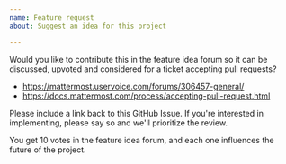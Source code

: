 ```yaml
---
name: Feature request
about: Suggest an idea for this project

---
```


Would you like to contribute this in the feature idea forum so it can be discussed, upvoted and considered for a ticket accepting pull requests?

- https://mattermost.uservoice.com/forums/306457-general/
- https://docs.mattermost.com/process/accepting-pull-request.html

Please include a link back to this GitHub Issue. If you're interested in implementing, please say so and we'll prioritize the review.

You get 10 votes in the feature idea forum, and each one influences the future of the project.
